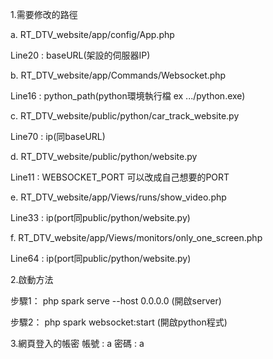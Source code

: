 1.需要修改的路徑

a. RT_DTV_website/app/config/App.php

Line20 : baseURL(架設的伺服器IP)


b. RT_DTV_website/app/Commands/Websocket.php

Line16 : python_path(python環境執行檔 ex .../python.exe)


c. RT_DTV_website/public/python/car_track_website.py

Line70 : ip(同baseURL)


d. RT_DTV_website/public/python/website.py

Line11 : WEBSOCKET_PORT 可以改成自己想要的PORT


e. RT_DTV_website/app/Views/runs/show_video.php

Line33 : ip(port同public/python/website.py)


f. RT_DTV_website/app/Views/monitors/only_one_screen.php

Line64 : ip(port同public/python/website.py)




2.啟動方法

步驟1： php spark serve --host 0.0.0.0 (開啟server) 

步驟2： php spark websocket:start (開啟python程式)


3.網頁登入的帳密
帳號 : a
密碼 : a
